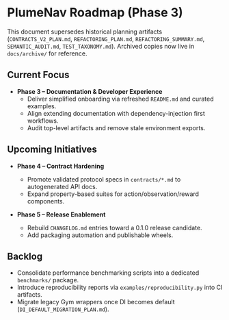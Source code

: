 # PlumeNav Roadmap (Phase 3)

This document supersedes historical planning artifacts (`CONTRACTS_V2_PLAN.md`, `REFACTORING_PLAN.md`, `REFACTORING_SUMMARY.md`, `SEMANTIC_AUDIT.md`, `TEST_TAXONOMY.md`). Archived copies now live in `docs/archive/` for reference.

## Current Focus

- **Phase 3 – Documentation & Developer Experience**
  - Deliver simplified onboarding via refreshed `README.md` and curated examples.
  - Align extending documentation with dependency-injection first workflows.
  - Audit top-level artifacts and remove stale environment exports.

## Upcoming Initiatives

- **Phase 4 – Contract Hardening**
  - Promote validated protocol specs in `contracts/*.md` to autogenerated API docs.
  - Expand property-based suites for action/observation/reward components.

- **Phase 5 – Release Enablement**
  - Rebuild `CHANGELOG.md` entries toward a 0.1.0 release candidate.
  - Add packaging automation and publishable wheels.

## Backlog

- Consolidate performance benchmarking scripts into a dedicated `benchmarks/` package.
- Introduce reproducibility reports via `examples/reproducibility.py` into CI artifacts.
- Migrate legacy Gym wrappers once DI becomes default (`DI_DEFAULT_MIGRATION_PLAN.md`).
